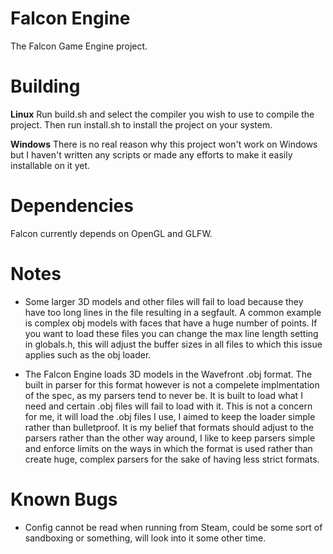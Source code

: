 # Falcon Engine
The Falcon Game Engine project.

Building
========
**Linux**
Run build.sh and select the compiler you wish to use to compile the project.
Then run install.sh to install the project on your system.

**Windows**
There is no real reason why this project won't work on Windows but I haven't
written any scripts or made any efforts to make it easily installable on it yet.

Dependencies
============
Falcon currently depends on OpenGL and GLFW.

Notes
=====
 - Some larger 3D models and other files will fail to load because they have too long lines in the file resulting in a segfault. A common example is complex obj models with faces that have a huge number of points. If you want to load these files you can change the max line length setting in globals.h, this will adjust the buffer sizes in all files to which this issue applies such as the obj loader.

 - The Falcon Engine loads 3D models in the Wavefront .obj format. The built in parser for this format however is not a compelete implmentation of the spec, as my parsers tend to never be. It is built to load what I need and certain .obj files will fail to load with it. This is not a concern for me, it will load the .obj files I use, I aimed to keep the loader simple rather than bulletproof. It is my belief that formats should adjust to the parsers rather than the other way around, I like to keep parsers simple and enforce limits on the ways in which the format is used rather than create huge, complex parsers for the sake of having less strict formats.

Known Bugs
==========
 - Config cannot be read when running from Steam, could be some sort of sandboxing or something, will look into it some other time.
